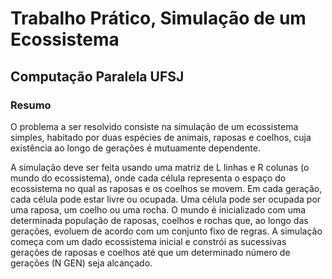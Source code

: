 # Trabalho Prático, Simulação de um Ecossistema
## Computação Paralela UFSJ

### Resumo

O problema a ser resolvido consiste na simulação de um ecossistema simples,
habitado por duas espécies de animais, raposas e coelhos, cuja existência ao
longo de gerações é mutuamente dependente.

A simulação deve ser feita usando uma matriz de L linhas e R colunas (o
mundo do ecossistema), onde cada célula representa o espaço do ecossistema
no qual as raposas e os coelhos se movem. Em cada geração, cada célula
pode estar livre ou ocupada. Uma célula pode ser ocupada por uma raposa,
um coelho ou uma rocha. O mundo é inicializado com uma determinada
população de raposas, coelhos e rochas que, ao longo das gerações, evoluem
de acordo com um conjunto fixo de regras. A simulação começa com um dado
ecossistema inicial e constrói as sucessivas gerações de raposas e coelhos até
que um determinado número de gerações (N GEN) seja alcançado.
